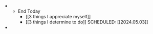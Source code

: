 -
	- End Today
		- [[3 things I appreciate myself]]
		- [[3 things I determine to do]]
		  SCHEDULED: [[2024.05.03]]
-